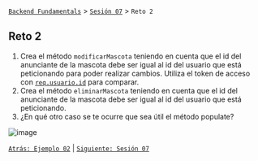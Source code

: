 [`Backend Fundamentals`](../../README.md) > [`Sesión 07`](../README.md) > `Reto 2`
	
## Reto 2

1. Crea el método `modificarMascota` teniendo en cuenta que el id del anunciante de la mascota debe ser igual al id del usuario que está peticionando para poder realizar cambios. Utiliza el token de acceso con [`req.usuario.id`](http://req.usuario.id) para comparar.
2. Crea el método `eliminarMascota` teniendo en cuenta que el id del anunciante de la mascota debe ser igual al id del usuario que está peticionando.
3. ¿En qué otro caso se te ocurre que sea útil el método populate?

![image](https://i.stack.imgur.com/GcGMK.png)



[`Atrás: Ejemplo 02`](../Ejemplo-02) | [`Siguiente: Sesión 07`](../README.md)
